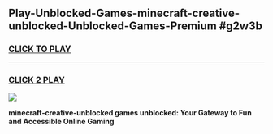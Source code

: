 
## Play-Unblocked-Games-minecraft-creative-unblocked-Unblocked-Games-Premium #g2w3b
<h3>
<a href="https://premium.freeplayer.one?title=minecraft-creative-unblocked&ref=12M">CLICK TO PLAY</a></h3>
<hr>

<h3>
<a href="https://premium.freeplayer.one?title=minecraft-creative-unblocked&ref=12M">CLICK 2 PLAY</a>
  
</h3>

<a href="https://premium.freeplayer.one?title=minecraft-creative-unblocked&ref=12M"><img src="https://clearcache.store/games.png"></a>


**minecraft-creative-unblocked games unblocked: Your Gateway to Fun and Accessible Online Gaming**
